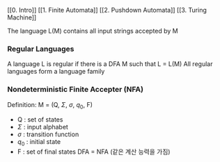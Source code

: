[[0. Intro]]
[[1. Finite Automata]]
[[2. Pushdown Automata]]
[[3. Turing Machine]]


 The language L(M) contains all input strings accepted by M

### Regular Languages
A language L is regular if there is a DFA M such that L = L(M)
All regular languages form a language family

### Nondeterministic Finite Accepter (NFA)
Definition: M = (Q, $\Sigma$, $\sigma$, $q_0$, F)
 * Q : set of states
 * $\Sigma$ : input alphabet
 * $\sigma$ : transition function
 * $q_0$ : initial state
 * F : set of final states
DFA = NFA (같은 계산 능력을 가짐)


